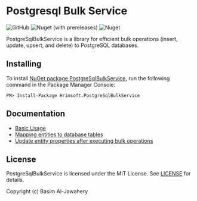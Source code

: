# Postgresql Bulk Service #
![GitHub](https://img.shields.io/github/license/basim108/sql-bulk-service-postgresql)
![Nuget (with prereleases)](https://img.shields.io/nuget/vpre/Hrimsoft.PostgreSqlBulkService)
![Nuget](https://img.shields.io/nuget/dt/Hrimsoft.PostgreSqlBulkService)

PostgreSqlBulkService is a library for efficient bulk operations (insert, update, upsert, and delete) to PostgreSQL databases.

## Installing ##

To install [NuGet package PostgreSqlBulkService](https://www.nuget.org/packages/Hrimsoft.PostgreSqlBulkService), run the following command in the Package Manager Console:

```
PM> Install-Package Hrimsoft.PostgreSqlBulkService
```
## Documentation ##
- [Basic Usage](docs/basic-usage.md)
- [Mapping entities to database tables](docs/mapping.md)
- [Update entity properties after executing bulk operations](docs/returning-clause.md)

## License ##

PostgreSqlBulkService is licensed under the MIT License. See [LICENSE](LICENSE) for details.

Copyright (c) Basim Al-Jawahery
